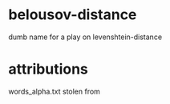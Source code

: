 # belousov-distance
dumb name for a play on levenshtein-distance

# attributions

words_alpha.txt stolen from [](https://github.com/dwyl/english-words/)
